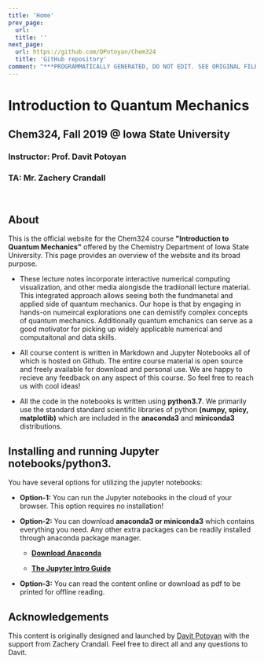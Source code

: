 ```yaml
---
title: 'Home'
prev_page:
  url: 
  title: ''
next_page:
  url: https://github.com/DPotoyan/Chem324
  title: 'GitHub repository'
comment: "***PROGRAMMATICALLY GENERATED, DO NOT EDIT. SEE ORIGINAL FILES IN /content***"
---
```

# Introduction to Quantum Mechanics
## Chem324, Fall 2019 @ Iowa State University
### Instructor: Prof. Davit Potoyan
### TA: Mr. Zachery Crandall
<br>

## About 

This is the official website for the Chem324 course **"Introduction to Quantum Mechanics"** offered by the Chemistry Department of Iowa State University. This page provides an overview of the website and its broad purpose. 



- These lecture notes incorporate interactive numerical computing visualization, and other media alongisde the tradiionall lecture material. This integrated approach allows seeing both the fundmanetal and applied side of quantum mechanics. Our hope is that by engaging in hands-on numeircal explorations one can demistify complex concepts of quantum mechanics. Additionally quantum emchanics can serve as a good motivator for picking up widely applicable numerical and computaitonal  and data skills. 

  

* All course content is written in Markdown and Jupyter Notebooks all of which is hosted on Github. The entire course material is open source and freely available for download and personal use. We are happy to recieve any feedback on any aspect of this course. So feel free to reach us with cool ideas! 

  

* All the code in the notebooks is written using **python3.7**. We  primarily use the standard standard scientific libraries of python **(numpy, spicy, matplotlib)** which are included in the **anaconda3** and **miniconda3** distributions.



## Installing and running Jupyter notebooks/python3.

You have several options for utilizing the jupyter notebooks:



* **Option-1:** You can run the Jupyter notebooks in the cloud of your browser. This option requires no installation!

  

* **Option-2:** You can download **anaconda3 or miniconda3** which contains everything  you need. Any other extra packages can be readily installed through anaconda package manager.

  - **[Download Anaconda](https://www.anaconda.com/distribution/)** 

  - **[The Jupyter Intro Guide](https://realpython.com/jupyter-notebook-introduction/)** 

    

* **Option-3:**  You can read the content online or download as pdf to be printed for offline reading. 



## Acknowledgements

This content is originally designed and launched by [Davit Potoyan] with the support from Zachery Crandall.     Feel free to direct all and any questions to Davit. 

[Davit Potoyan]: https://group.chem.iastate.edu/Potoyan/


